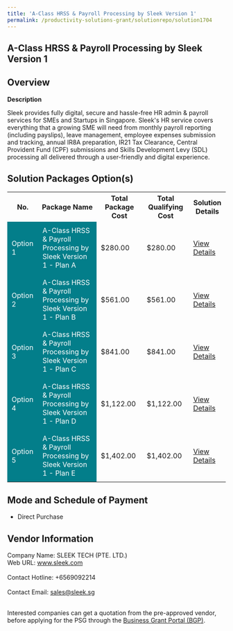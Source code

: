```yaml
---
title: 'A-Class HRSS & Payroll Processing by Sleek Version 1'
permalink: /productivity-solutions-grant/solutionrepo/solution1704
---
```


## A-Class HRSS & Payroll Processing by Sleek Version 1

## Overview

**Description**

Sleek provides fully digital, secure and hassle-free HR admin & payroll services for SMEs and Startups in Singapore. Sleek's HR service covers everything that a growing SME will need from monthly payroll reporting (including payslips), leave management, employee expenses submission and tracking, annual IR8A preparation, IR21 Tax Clearance, Central Provident Fund (CPF) submissions and Skills Development Levy (SDL) processing all delivered through a user-friendly and digital experience.

## Solution Packages Option(s)

<table>
<tr>
<th><b>No.</b></th>
<th><b>Package Name</b></th>
<th><b>Total Package Cost</b></th>
<th><b>Total Qualifying Cost</b></th>
<th><b>Solution Details</b></th>
</tr>
<tr>
<td style='padding: 10px; background-color: #037E8A; color: #FFFFFF;'>Option 1</td>
<td style='padding: 10px; background-color: #037E8A; color: #FFFFFF;'>A-Class HRSS & Payroll Processing by Sleek Version 1 - Plan A</td>
<td style='padding: 10px;'>$280.00</td>
<td style='padding: 10px;'>$280.00</td>
<td style='padding: 10px;'><a href='https://www.gobusiness.gov.sg/images/psg/DesensitisedSleekHRMSCRwef8April2021_Part_1.pdf' target='_blank'>View Details</a></td>
</tr>
<tr>
<td style='padding: 10px; background-color: #037E8A; color: #FFFFFF;'>Option 2</td>
<td style='padding: 10px; background-color: #037E8A; color: #FFFFFF;'>A-Class HRSS & Payroll Processing by Sleek Version 1 - Plan B</td>
<td style='padding: 10px;'>$561.00</td>
<td style='padding: 10px;'>$561.00</td>
<td style='padding: 10px;'><a href='https://www.gobusiness.gov.sg/images/psg/DesensitisedSleekHRMSCRwef8April2021_Part_2.pdf' target='_blank'>View Details</a></td>
</tr>
<tr>
<td style='padding: 10px; background-color: #037E8A; color: #FFFFFF;'>Option 3</td>
<td style='padding: 10px; background-color: #037E8A; color: #FFFFFF;'>A-Class HRSS & Payroll Processing by Sleek Version 1 - Plan C</td>
<td style='padding: 10px;'>$841.00</td>
<td style='padding: 10px;'>$841.00</td>
<td style='padding: 10px;'><a href='https://www.gobusiness.gov.sg/images/psg/DesensitisedSleekHRMSCRwef8April2021_Part_3.pdf' target='_blank'>View Details</a></td>
</tr>
<tr>
<td style='padding: 10px; background-color: #037E8A; color: #FFFFFF;'>Option 4</td>
<td style='padding: 10px; background-color: #037E8A; color: #FFFFFF;'>A-Class HRSS & Payroll Processing by Sleek Version 1 - Plan D</td>
<td style='padding: 10px;'>$1,122.00</td>
<td style='padding: 10px;'>$1,122.00</td>
<td style='padding: 10px;'><a href='https://www.gobusiness.gov.sg/images/psg/DesensitisedSleekHRMSCRwef8April2021_Part_4.pdf' target='_blank'>View Details</a></td>
</tr>
<tr>
<td style='padding: 10px; background-color: #037E8A; color: #FFFFFF;'>Option 5</td>
<td style='padding: 10px; background-color: #037E8A; color: #FFFFFF;'>A-Class HRSS & Payroll Processing by Sleek Version 1 - Plan E</td>
<td style='padding: 10px;'>$1,402.00</td>
<td style='padding: 10px;'>$1,402.00</td>
<td style='padding: 10px;'><a href='https://www.gobusiness.gov.sg/images/psg/DesensitisedSleekHRMSCRwef8April2021_Part_5.pdf' target='_blank'>View Details</a></td>
</tr>
</table>

## Mode and Schedule of Payment

 - Direct Purchase

## Vendor Information

 Company Name: SLEEK TECH (PTE. LTD.)<br>Web URL: www.sleek.com <br><br>Contact Hotline: +6569092214 <br><br>Contact Email: sales@sleek.sg <br><br>

Interested companies can get a quotation from the pre-approved vendor, before applying for the PSG through the <a href='https://www.businessgrants.gov.sg/' target='_blank' rel='noopener'>Business Grant Portal (BGP)</a>.

<script src="/jquery/resize-tables.js"></script>
